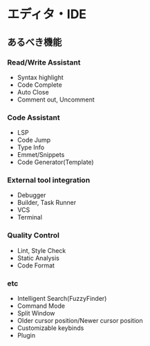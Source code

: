 # エディタ・IDE

## あるべき機能

### Read/Write Assistant

* Syntax highlight
* Code Complete
* Auto Close
* Comment out, Uncomment

### Code Assistant

* LSP
* Code Jump
* Type Info
* Emmet/Snippets
* Code Generator(Template)

### External tool integration

* Debugger
* Builder, Task Runner
* VCS
* Terminal

### Quality Control

* Lint, Style Check
* Static Analysis
* Code Format

### etc

* Intelligent Search(FuzzyFinder)
* Command Mode
* Split Window
* Older cursor position/Newer cursor position
* Customizable keybinds
* Plugin
